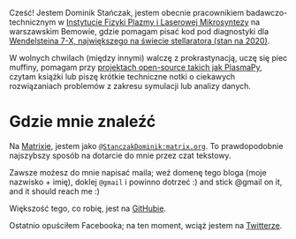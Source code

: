 <!--
.. title: O mnie
.. slug: about
.. date: 2017-06-30 11:58:23 UTC+02:00
.. tags: 
.. category: 
.. link: 
.. description: 
.. type: text
-->

Cześć! Jestem Dominik Stańczak, jestem obecnie pracownikiem
badawczo-technicznym w [Instytucie Fizyki Plazmy i Laserowej
Mikrosyntezy](https://www.ifpilm.pl/) na
warszawskim Bemowie, gdzie pomagam pisać kod pod diagnostyki dla [Wendelsteina
7-X, największego na świecie
stellaratora (stan na 2020)](https://en.wikipedia.org/wiki/Wendelstein_7-X).

W wolnych chwilach (między innymi) walczę z prokrastynacją, uczę się piec muffiny, pomagam przy
[projektach open-source takich jak PlasmaPy](http://plasmapy.org/), czytam książki lub piszę
krótkie techniczne notki o ciekawych rozwiązaniach problemów z zakresu
symulacji lub analizy danych.

# Gdzie mnie znaleźć

Na [Matrixie](https://matrix.to/#/@StanczakDominik:matrix.org), jestem jako
[`@StanczakDominik:matrix.org`](https://matrix.to/#/@StanczakDominik:matrix.org).
To prawdopodobnie najszybszy sposób na dotarcie do mnie przez czat tekstowy.

Zawsze możesz do mnie napisać maila; weź domenę tego bloga (moje nazwisko + imię), doklej `@gmail` i powinno dotrzeć :)
and stick @gmail on it, and it should reach me :)

Większość tego, co robię, jest na [GitHubie](https://github.com/StanczakDominik).

Ostatnio opuściłem Facebooka; na ten moment, wciąż jestem na 
[Twitterze](https://twitter.com/StanczakDominik).
